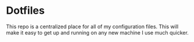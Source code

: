 # Dotfiles
This repo is a centralized place for all of my configuration files. This will make it easy to get up and running on any new machine I use much quicker.

